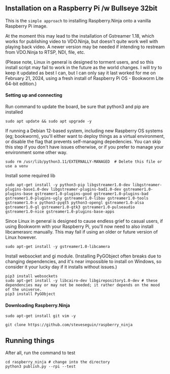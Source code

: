 ## Installation on a Raspberry Pi /w Bullseye 32bit

This is the `simple approach` to installing Raspberry.Ninja onto a vanilla Raspberry Pi image.

At the moment this may lead to the installation of Gstreamer 1.18, which works for publishing video to VDO.Ninja, but doesn't quite work well with playing back video. A newer version may be needed if intending to restream from VDO.Ninja to RTSP, NDI, file, etc.

(Please note, Linux in general is designed to torment users, and so this install script may fail to work in the future as the world changes. I will try to keep it updated as best I can, but I can only say it last worked for me on February 21, 2024, using a fresh install of Raspberry Pi OS - Bookworm Lite 64-bit edition.)

#### Setting up and connecting

Run command to update the board, be sure that python3 and pip are installed

``sudo apt update && sudo apt upgrade -y``

If running a Debian 12-based system, including new Raspberry OS systems (eg; bookworm), you'll either want to deploy things as a virtual environment, or disable the flag that prevents self-managing depedencies. You can skip this step if you don't have issues otherwise, or if you prefer to manage your environment some other way.

```sudo rm /usr/lib/python3.11/EXTERNALLY-MANAGED  # Delete this file or use a venv```

Install some required lib

``
sudo apt-get install -y python3-pip libgstreamer1.0-dev libgstreamer-plugins-base1.0-dev libgstreamer-plugins-bad1.0-dev gstreamer1.0-plugins-base gstreamer1.0-plugins-good gstreamer1.0-plugins-bad gstreamer1.0-plugins-ugly gstreamer1.0-libav gstreamer1.0-tools gstreamer1.0-x python3-pyqt5 python3-opengl gstreamer1.0-alsa gstreamer1.0-gl gstreamer1.0-gtk3 gstreamer1.0-pulseaudio gstreamer1.0-nice gstreamer1.0-plugins-base-apps
``

Since Linux in general is designed to cause endless grief to casual users, if using Bookworm with your Raspberry Pi, you'll now need to also install libcamerasrc manually. This may fail if using an older or future version of Linux however.

``
sudo apt-get install -y gstreamer1.0-libcamera
``

Install websocket and gi module. (Installing PyGObject often breaks due to changing dependencies, and it's near impossible to install on Windows, so consider it your lucky day if it installs without issues.)

```
pip3 install websockets 
sudo apt-get install -y libcairo-dev libgirepository1.0-dev # these dependencies may or may not be needed; it rather depends on the mood of the universe.
pip3 install PyGObject
```

#### Downloading Raspberry.Ninja

```sudo apt-get install git vim -y```

```git clone https://github.com/steveseguin/raspberry_ninja```

## Running things

After all, run the command to test

```
cd raspberry_ninja # change into the directory
python3 publish.py --rpi --test
```
